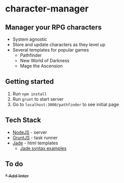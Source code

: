 character-manager
=================

## Manager your RPG characters

* System agnostic 
* Store and update characters as they level up
* Several templates for popular games
  * Pathfinder
  * New World of Darkness
  * Mage the Ascension

## Getting started
1. Run `npm install` 
1. Run `grunt` to start server
1. Go to `localhost:3000/pathfinder` to see initial page
  
## Tech Stack

* [NodeJS](nodejs.org) - server
* [GruntJS](gruntjs.com) - task runner
* [Jade](http://jade-lang.com/) - html templates
  * [Jade syntax examples](http://naltatis.github.io/jade-syntax-docs/)

## To do
~~* Add linter~~
